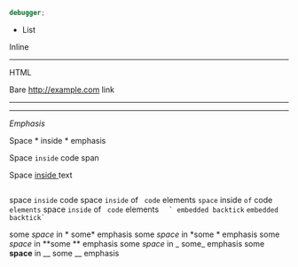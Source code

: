 ```js
debugger;
```
* List

Inline<hr/>HTML

Bare http://example.com link

---
***

*Emphasis*

Space * inside * emphasis

Space ` inside ` code span

Space [ inside ](link) text

```
```

space `` inside `` code
space `inside` of ` code` elements
`space` inside `of` code ` elements`
space ``inside`` of `` code`` elements
``  ` embedded backtick``
``embedded backtick`  ``

some *space* in * some* emphasis
some *space* in *some * emphasis
some *space* in **some ** emphasis
some _space_ in _ some_ emphasis
some __space__ in __ some __ emphasis
